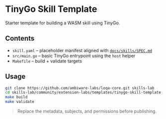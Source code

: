 # TinyGo Skill Template

Starter template for building a WASM skill using TinyGo.

## Contents
- `skill.yaml` – placeholder manifest aligned with [`docs/skills/SPEC.md`](https://github.com/ambiware-labs/loqa-core/blob/main/docs/skills/SPEC.md)
- `src/main.go` – basic TinyGo entrypoint using the `host` helper
- `Makefile` – build + validate targets

## Usage

```bash
git clone https://github.com/ambiware-labs/loqa-core.git skills-lab
cd skills-lab/community/extension-labs/templates/tinygo-skill-template
make build
make validate
```

> Replace the metadata, subjects, and permissions before publishing.
